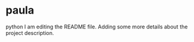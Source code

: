 # paula
python
I am editing the README file. Adding some more details about the project description.
